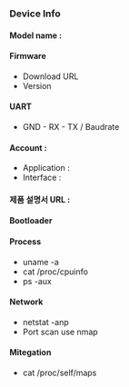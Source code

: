 ### Device Info

#### Model name :
#### Firmware
+ Download URL
+ Version

#### UART
+ GND - RX - TX / Baudrate

#### Account :
+ Application :
+ Interface :

#### 제품 설명서 URL :

#### Bootloader

#### Process
+ uname -a
+ cat /proc/cpuinfo
+ ps -aux

#### Network
+ netstat -anp
+ Port scan use nmap

#### Mitegation
+ cat /proc/self/maps
